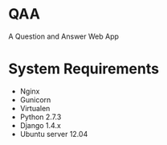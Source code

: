 QAA
===

A Question and Answer Web App


System Requirements
==================

* Nginx
* Gunicorn
* Virtualen
* Python 2.7.3
* Django 1.4.x
* Ubuntu server 12.04
